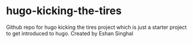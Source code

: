 # hugo-kicking-the-tires
Github repo for hugo kicking the tires project which is just a starter project to get introduced to hugo. Created by Eshan Singhal
